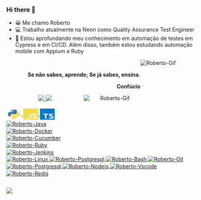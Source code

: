 ### Hi there 👋

- 😀 Me chamo Roberto
- 💻 Trabalho atualmente na Neon como Quality Assurance Test Engineer
- 📖 Estou aprofundando meu conhecimento em automação de testes em Cypress e em CI/CD. Além disso, também estou estudando automação mobile com Appium e Ruby

<img align="right" height=150 width=150 alt="Roberto-Gif" src="https://mir-s3-cdn-cf.behance.net/project_modules/max_1200/5eeea355389655.59822ff824b72.gif">

<div align="right">
  <br>
  <p><b>Se não sabes, aprende; Se já sabes, ensina.</b></p>
  <p><b>Confúcio</b></p>
</div>

<div align="center">
  <a href="https://github.com/RFilho01">
  <img height="180em" src="https://github-readme-stats.vercel.app/api?username=RFilho01&show_icons=true&theme=dark&include_all_commits=true&count_private=true"/>
  <img height="180em" src="https://github-readme-stats.vercel.app/api/top-langs/?username=RFilho01&layout=compact&langs_count=6&theme=dark"/>
  <img align="right" height=150 width=150 alt="Roberto-Gif" src="https://mir-s3-cdn-cf.behance.net/project_modules/max_1200/5eeea355389655.59822ff824b72.gif">
</div>
  
<div style="display: inline_block"><br>
  <img align="center" alt="Roberto-Python" height="30" width="40" src="https://raw.githubusercontent.com/devicons/devicon/master/icons/python/python-original.svg">
  <img align="center" alt="Roberto-Js" height="30" width="40" src="https://raw.githubusercontent.com/devicons/devicon/master/icons/javascript/javascript-plain.svg">
  <img align="center" alt="Roberto-Ts" height="30" width="40" src="https://raw.githubusercontent.com/devicons/devicon/master/icons/typescript/typescript-plain.svg">
  <img align="center" alt="Roberto-Java" height="30" width="40" src="https://cdn.jsdelivr.net/gh/devicons/devicon/icons/java/java-original-wordmark.svg">
  <img align="center" alt="Roberto-Docker" height="30" width="40" src="https://cdn.jsdelivr.net/gh/devicons/devicon/icons/docker/docker-original-wordmark.svg">
  <img align="center" alt="Roberto-Cucumber" height="30" width="40" src="https://cdn.jsdelivr.net/gh/devicons/devicon/icons/cucumber/cucumber-plain.svg">
  <img align="center" alt="Roberto-Ruby" height="30" width="40" src="https://cdn.jsdelivr.net/gh/devicons/devicon/icons/ruby/ruby-original.svg">
  <img align="center" alt="Roberto-Jenkins" height="30" width="40" src="https://cdn.jsdelivr.net/gh/devicons/devicon/icons/jenkins/jenkins-original.svg">
  <br>
  <img align="center" alt="Roberto-Linux" height="30" width="40" src="https://cdn.jsdelivr.net/gh/devicons/devicon/icons/linux/linux-original.svg">
  <img align="center" alt="Roberto-Postgresql" height="30" width="40" src="https://cdn.jsdelivr.net/gh/devicons/devicon/icons/postgresql/postgresql-original.svg">
  <img align="center" alt="Roberto-Bash" height="30" width="40" src="https://cdn.jsdelivr.net/gh/devicons/devicon/icons/bash/bash-plain.svg">
  <img align="center" alt="Roberto-Git" height="30" width="40" src="https://cdn.jsdelivr.net/gh/devicons/devicon/icons/git/git-plain.svg">
  <img align="center" alt="Roberto-Postgresql" height="30" width="40" src="https://cdn.jsdelivr.net/gh/devicons/devicon/icons/jupyter/jupyter-original-wordmark.svg">
   <img align="center" alt="Roberto-Nodejs" height="30" width="40" src="https://cdn.jsdelivr.net/gh/devicons/devicon/icons/nodejs/nodejs-plain-wordmark.svg">
   <img align="center" alt="Roberto-Vscode" height="30" width="40" src="https://cdn.jsdelivr.net/gh/devicons/devicon/icons/vscode/vscode-original.svg">
   <img align="center" alt="Roberto-Redis" height="30" width="40" src="https://cdn.jsdelivr.net/gh/devicons/devicon/icons/redis/redis-original.svg">
</div>
  
 ##
  
<div> 

  <a href="https://www.linkedin.com/in/roberto-filho-a276461a3/" target="_blank"><img src="https://img.shields.io/badge/-LinkedIn-%230077B5?style=for-the-badge&logo=linkedin&logoColor=white" target="_blank"></a> 


</div>
  
 
